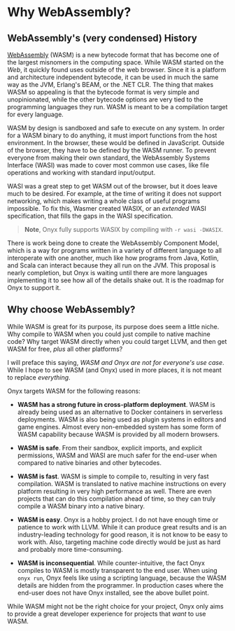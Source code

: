# Why WebAssembly?

## WebAssembly's (very condensed) History

[WebAssembly](https://webassembly.org) (WASM) is a new bytecode format that has become one of the largest
misnomers in the computing space. While WASM started on the *Web*, it quickly found uses outside of the 
web browser. Since it is a platform and architecture independent bytecode, it can be used in much the
same way as the JVM, Erlang's BEAM, or the .NET CLR. The thing that makes WASM so appealing is that the
bytecode format is very simple and unopinionated, while the other bytecode options are very tied to the
programming languages they run. WASM is meant to be a compilation target for every language.

WASM by design is sandboxed and safe to execute on any system. In order for a WASM binary to do anything,
it must import functions from the host environment. In the browser, these would be defined in JavaScript.
Outside of the browser, they have to be defined by the WASM runner. To prevent everyone from making their
own standard, the WebAssembly Systems Interface (WASI) was made to cover most common use cases, like file
operations and working with standard input/output.

WASI was a great step to get WASM out of the browser, but it does leave much to be desired. For example,
at the time of writing it does not support networking, which makes writing a whole class of useful programs
impossible. To fix this, Wasmer created WASIX, or an *extended* WASI specification, that fills the gaps
in the WASI specification.
> **Note**, Onyx fully supports WASIX by compiling with `-r wasi -DWASIX`.

There is work being done to create the WebAssembly Component Model, which is a way for programs written
in a variety of different language to all interoperate with one another, much like how programs from Java,
Kotlin, and Scala can interact because they all run on the JVM. This proposal is nearly completion, but
Onyx is waiting until there are more languages implementing it to see how all of the details shake out.
It is the roadmap for Onyx to support it.

## Why choose WebAssembly?

While WASM is great for its purpose, its purpose does seem a little niche.
Why compile to WASM when you could just compile to native machine code?
Why target WASM directly when you could target LLVM, and then get WASM for free, *plus* all other platforms?

I will preface this saying, *WASM and Onyx are not for everyone's use case*.
While I hope to see WASM (and Onyx) used in more places, it is not meant to replace *everything*.

Onyx targets WASM for the following reasons:

- **WASM has a strong future in cross-platform deployment**. WASM is already being used as an alternative to Docker containers in serverless deployments. WASM is also being used as plugin systems in editors and game engines. Almost every non-embedded system has some form of WASM capability because WASM is provided by all modern browsers.

- **WASM is safe**. From their sandbox, explicit imports, and explicit permissions, WASM and WASI are much safer for the end-user when compared to native binaries and other bytecodes.

- **WASM is fast**. WASM is simple to compile to, resulting in very fast compilation. WASM is translated to native machine instructions on every platform resulting in very high performance as well. There are even projects that can do this compilation ahead of time, so they can truly compile a WASM binary into a native binary.

- **WASM is easy**. Onyx is a hobby project. I do not have enough time or patience to work with LLVM. While it can produce great results and is an industry-leading technology for good reason, it is not know to be easy to work with. Also, targeting machine code directly would be just as hard and probably more time-consuming.

- **WASM is inconsequential**. While counter-intuitive, the fact Onyx compiles to WASM is mostly transparent to the end user. When using `onyx run`, Onyx feels like using a scripting language, because the WASM details are hidden from the programmer. In production cases where the end-user does not have Onyx installed, see the above bullet point.

While WASM might not be the right choice for your project, Onyx only aims to provide a great developer experience for projects that *want* to use WASM.

